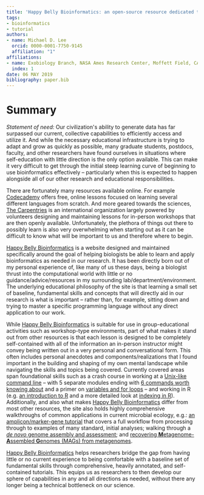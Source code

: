 ```yaml
---
title: 'Happy Belly Bioinformatics: an open-source resource dedicated to helping biologists utilize bioinformatics'
tags:
- bioinformatics
- tutorial
authors:
- name: Michael D. Lee
  orcid: 0000-0001-7750-9145
  affiliation: "1"
affiliations:
- name: Exobiology Branch, NASA Ames Research Center, Moffett Field, CA, USA
  index: 1
date: 06 MAY 2019
bibliography: paper.bib
---
```


# Summary
*Statement of need:* Our civilization's ability to generate data has far surpassed our current, collective capabilities to efficiently access and utilize it. And while the necessary educational infrastructure is trying to adapt and grow as quickly as possible, many graduate students, postdocs, faculty, and other researchers have found ourselves in situations where self-education with little direction is the only option available. This can make it very difficult to get through the initial steep learning curve of beginning to use bioinformatics effectively – particularly when this is expected to happen alongside all of our other research and educational responsibilities.  

There are fortunately many resources available online. For example [Codecademy](https://www.codecademy.com/) offers free, online lessons focused on learning several different languages from scratch. And more geared towards the sciences, [The Carpentries](https://carpentries.org/) is an international organization largely powered by volunteers designing and maintaining lessons for in-person workshops that are then openly available. Unfortunately, the plethora of things out there to possibly learn is also very overwhelming when starting out as it can be difficult to know what will be important to us and therefore where to begin. 

[Happy Belly Bioinformatics](https://astrobiomike.github.io/) is a website designed and maintained specifically around the goal of helping biologists be able to learn and apply bioinformatics as needed in our research. It has been directly born out of my personal experience of, like many of us these days, being a biologist thrust into the computational world with little or no guidance/advice/resources in my surrounding lab/department/environment. The underlying educational philosophy of the site is that learning a small set of baseline, fundamental skills and concepts that will directly aid in our research is what is important – rather than, for example, sitting down and trying to master a specific programming language without any direct application to our work.

While [Happy Belly Bioinformatics](https://astrobiomike.github.io/) is suitable for use in group-educational activities such as workshop-type environments, part of what makes it stand out from other resources is that each lesson is designed to be completely self-contained with all of the information an in-person instructor might convey being written out in a very personal and conversational form. This often includes personal anecdotes and components/realizations that I found important in the building and shaping of my own mental landscape while navigating the skills and topics being covered. Currently covered areas span foundational skills such as a crash course in working at a [Unix-like command line](https://astrobiomike.github.io/unix/unix-intro) – with 5 separate modules ending with [6 commands worth knowing about](https://astrobiomike.github.io/unix/six-glorious-commands) and a primer on [variables and for loops](https://astrobiomike.github.io/unix/for-loops) – and working in R (e.g. [an introduction to R](https://astrobiomike.github.io/R/basics) and a more detailed look at [indexing in R](https://astrobiomike.github.io/R/more_indexing)). Additionally, and also what makes [Happy Belly Bioinformatics](https://astrobiomike.github.io/) differ from most other resources, the site also holds highly comprehensive walkthroughs of common applications in current microbial ecology, e.g.: [an amplicon/marker-gene tutorial](https://astrobiomike.github.io/amplicon/dada2_workflow_ex) that covers a full workflow from processing through to examples of many standard, initial analyses; walking through a [*de novo* genome assembly and assessment](https://astrobiomike.github.io/genomics/de_novo_assembly); and [recovering **M**etagenome-**A**ssembled **G**enomes (MAGs) from metagenomes](https://astrobiomike.github.io/genomics/metagen_anvio).  

[Happy Belly Bioinformatics](https://astrobiomike.github.io/) helps researchers bridge the gap from having little or no current experience to being comfortable with a baseline set of fundamental skills through comprehensive, heavily annotated, and self-contained tutorials. This equips us as researchers to then develop our sphere of capabilities in any and all directions as needed, without there any longer being a technical bottleneck on our science.